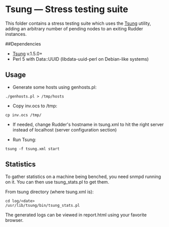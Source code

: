 # Tsung — Stress testing suite

This folder contains a stress testing suite which uses the [Tsung](http://tsung.erlang-projects.org/) utility, adding an arbitrary number of pending nodes to an exiting Rudder instances.

##Dependencies
* [Tsung](http://tsung.erlang-projects.org/) v.1.5.0+
* Perl 5 with Data::UUID (libdata-uuid-perl on Debian-like systems)

## Usage
* Generate some hosts using genhosts.pl:

```
./genhosts.pl > /tmp/hosts
```

* Copy inv.ocs to /tmp:

```
cp inv.ocs /tmp/
```

* If needed, change Rudder's hostname in tsung.xml to hit the right server instead of localhost (server configuration section)

* Run Tsung:

```
tsung -f tsung.xml start
```

## Statistics

To gather statistics on a machine being benched, you need snmpd running on it. You can then use tsung_stats.pl to get them.

From tsung directory (where tsung.xml is):
```
cd log/<date>
/usr/lib/tsung/bin/tsung_stats.pl
```

The generated logs can be viewed in report.html using your favorite browser.
